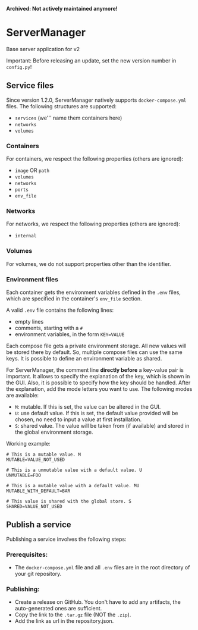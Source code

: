 __Archived: Not actively maintained anymore!__

# ServerManager
Base server application for v2

Important: Before releasing an update, set the new version number in `config.py`!

## Service files
Since version 1.2.0, ServerManager natively supports `docker-compose.yml` files. The following structures are supported:

- `services` (we''' name them containers here)
- `networks`
- `volumes`

### Containers
For containers, we respect the following properties (others are ignored):

- `image` OR `path`
- `volumes`
- `networks`
- `ports`
- `env_file`

### Networks
For networks, we respect the following properties (others are ignored):

- `internal`

### Volumes
For volumes, we do not support properties other than the identifier.

### Environment files
Each container gets the environment variables defined in the `.env` files, which are specified in the container's `env_file` section.

A valid `.env` file contains the following lines:

- empty lines
- comments, starting with a `#`
- environment variables, in the form `KEY=VALUE`

Each compose file gets a private environment storage. All new values will be stored there by default. So, multiple compose files can use the same keys. It is possible to define an environment variable as shared.

For ServerManager, the comment line **directly before** a key-value pair is important. It allows to specify the explanation of the key, which is shown in the GUI. Also, it is possible to specify how the key should be handled. After the explanation, add the mode letters you want to use. The following modes are available:

- `M`: mutable. If this is set, the value can be altered in the GUI.
- `U`: use default value. If this is set, the default value provided will be chosen, no need to input a value at first installation.
- `S`: shared value. The value will be taken from (if available) and stored in the global environment storage.

Working example:

```
# This is a mutable value. M
MUTABLE=VALUE_NOT_USED

# This is a unmutable value with a default value. U
UNMUTABLE=FOO

# This is a mutable value with a default value. MU
MUTABLE_WITH_DEFAULT=BAR

# This value is shared with the global store. S
SHARED=VALUE_NOT_USED
```

## Publish a service
Publishing a service involves the following steps:

### Prerequisites:

- The `docker-compose.yml` file and all `.env` files are in the root directory of your git repository.

### Publishing:

- Create a release on GitHub. You don't have to add any artifacts, the auto-generated ones are sufficient.
- Copy the link to the `.tar.gz` file (NOT the `.zip`).
- Add the link as url in the repository.json.
